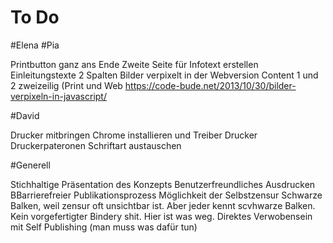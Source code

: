 # To Do

#Elena
#Pia

Printbutton ganz ans Ende
Zweite Seite für Infotext erstellen
Einleitungstexte 2 Spalten
Bilder verpixelt in der Webversion
Content 1 und 2 zweizeilig (Print und Web
https://code-bude.net/2013/10/30/bilder-verpixeln-in-javascript/

#David

Drucker mitbringen
Chrome installieren und Treiber Drucker
Druckerpateronen
Schriftart austauschen

#Generell

Stichhaltige Präsentation des Konzepts
Benutzerfreundliches Ausdrucken
BBarrierefreier Publikationsprozess
Möglichkeit der Selbstzensur
Schwarze Balken, weil zensur oft unsichtbar ist. Aber jeder kennt scvhwarze Balken.
Kein vorgefertigter Bindery shit.
Hier ist was weg. 
Direktes Verwobensein mit Self Publishing (man muss was dafür tun)


